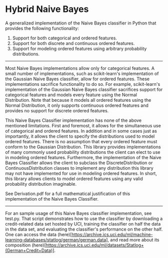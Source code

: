 # Hybrid Naive Bayes


A generalized implementation of the Naive Bayes classifier in Python that provides the following functionality:

1. Support for both categorical and ordered features.
2. Support for both discrete and continuous ordered features.
3. Support for modeling ordered features using arbitrary probability distributions.

---

Most Naive Bayes implementations allow only for categorical features. A small number of implementations, such as scikit-learn's implementation of the Gaussian Naive Bayes classifier, allow for ordered features. These implementations sacrifice functionality to do so. For example, scikit-learn's implementation of the Gaussian Naive Bayes classifier sacrifices support for categorical features and models every feature using the Normal Distribution. Note that because it models all ordered features using the Normal Distribution, it only supports continuous ordered features and provides no support for discrete ordered features.

This Naive Bayes Classifier implementation has none of the above mentioned limitations. First and foremost, it allows for the simultaneous use of categorical and ordered features. In addition and in some cases just as importantly, it allows the client to specify the distributions used to model ordered features. There is no assumption that every ordered feature must conform to the Gaussian Distribution. This library provides implementations of many commonly used probability distributions the client can elect to use in modeling ordered features. Furthermore, the implementation of the Naive Bayes Classifier allows the client to subclass the DiscreteDistribution or ContinuousDistribution classes to implement any distribution this library may not have implemented for use in modeling ordered features. In short, this library allows clients to model ordered features using any valid probability distribution imaginable.

See Derivation.pdf for a full mathematical justification of this implementation of the Naive Bayes Classifier.

---

For an sample usage of this Naive Bayes classifier implementation, see test.py. That script demonstrates how to use the classifier by downloading a credit-related data set hosted by UCI, training the classifier on half the data in the data set, and evaluating the classifier's performance on the other half. One can access the data (here)[https://archive.ics.uci.edu/ml/machine-learning-databases/statlog/german/german.data], and read more about its composition (here)[https://archive.ics.uci.edu/ml/datasets/Statlog+(German+Credit+Data)].
